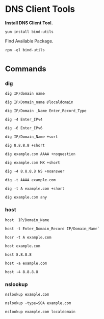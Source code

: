 # DNS Client Tools

**Install DNS Client Tool.**

```
yum install bind-utils
```
Find Available Package.
```
rpm -ql bind-utils
```

# <font size=5>Commands</font>

### dig

```
dig IP/domain name
```
```
dig IP/Domain_name @localdomain
```

```
dig IP/Domain _Name Enter_Record_Type
```

```
dig -4 Enter_IPv4
```

```
dig -6 Enter_IPv6
```

```
dig IP/Domain_Name +sort
```

```
dig 8.8.8.8 +short
```

```
dig example.com AAAA +noquestion
```

```
dig example.com MX +short
```

```
dig -4 8.8.8.8 NS +noanswer
```

```
dig -t AAAA example.com
```

```
dig -t A example.com +short
```

```
dig example.com any
```

### host

```
host  IP/Domain_Name
```

```
host -t Enter_Domain_Record IP/Domain_Name`
```
```
hosr -t A example.com
```

```
host example.com
```

```
host 8.8.8.8
```

```
host -a example.com
```

```
host -4 8.8.8.8
```

### nslookup

```
nslookup example.com
````

```
nslookup -type=SOA example.com
```
```
nslookup example.com localdomain
```
